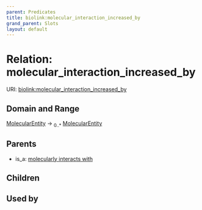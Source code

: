 ```yaml
---
parent: Predicates
title: biolink:molecular_interaction_increased_by
grand_parent: Slots
layout: default
---
```


# Relation: molecular_interaction_increased_by




URI: [biolink:molecular_interaction_increased_by](https://w3id.org/biolink/vocab/molecular_interaction_increased_by)

## Domain and Range

[MolecularEntity](MolecularEntity.md) ->  <sub>0..\*</sub> [MolecularEntity](MolecularEntity.md)

## Parents

 *  is_a: [molecularly interacts with](molecularly_interacts_with.md)

## Children


## Used by

